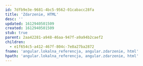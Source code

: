 ```yaml
---
id: 7dfb9e3e-9681-4bc5-9562-01cabacc28fa
title: 'Zdarzenie, HTML'
desc: ''
updated: 1612940501509
created: 1612940501509
stub: true
parent: 2aa42281-a948-46aa-947f-a9a94b2caef2
children:
  - e1f654c5-a412-467f-804c-7e8a27ba2872
fname: 'angular.lokalna_referencja, angular.zdarzenie, html'
hpath: 'angular.lokalna_referencja, angular.zdarzenie, html'
---
```



